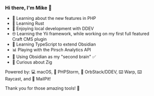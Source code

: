 ### Hi there, I'm Mike 👋

- 🐘 Learning about the new features in PHP
- 🦀 Learning Rust
- 🐳 Enjoying local development with DDEV
- 🤓 Learning the Yii framework, while working on my first full featured Craft CMS plugin
- 📘 Learning TypeScript to extend Obsidian
- 📊 Playing with the Pirsch Analytics API
- 🧠 Using Obsidian as my "second brain" ✅
- 🤔 Curious about Zig

Powered by: 💻 macOS, 🐘 PHPStorm, 🐋 OrbStack/DDEV, ⌨️ Warp, ⌨️ Raycast, and 📧 MailPit! 

Thank you for those amazing tools! 🏅

